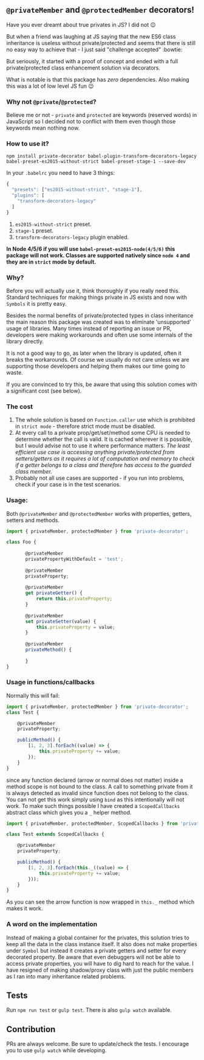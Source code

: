 ## `@privateMember` and `@protectedMember` decorators!

Have you ever dreamt about true privates in JS? I did not :wink:

But when a friend was laughing at JS saying that the new ES6 class inheritance is useless without private/protected and seems that there is still no easy way to achieve that - I just said "challenge accepted" :bowtie:

But seriously, it started with a proof of concept and ended with a full private/protected class enhancement solution via decorators.

What is notable is that this package has _zero_ dependencies. Also making this was a lot of low level JS fun :wink:
 
### Why not `@private`/`@protected`? 

Believe me or not - `private` and `protected` are keywords (reserved words) in JavaScript so I decided not to conflict with them even though those keywords mean nothing now.  
 
### How to use it?

```
npm install private-decorator babel-plugin-transform-decorators-legacy babel-preset-es2015-without-strict babel-preset-stage-1 --save-dev
```

In your `.babelrc` you need to have 3 things:
```javascript
{
  "presets": ["es2015-without-strict", "stage-1"],
  "plugins": [
    "transform-decorators-legacy"
  ]
}
```
1. `es2015-without-strict` preset.
2. `stage-1` preset.
3. `transform-decorators-legacy` plugin enabled.

__In Node 4/5/6 if you will use `babel-preset-es2015-node(4/5/6)` this package will not work. Classes are supported natively since `node 4` and they are in `strict` mode by default.__

### Why?

Before you will actually use it, think thoroughly if you really need this. Standard techniques for making things private in JS exists and now with `Symbols` it is pretty easy.

Besides the normal benefits of private/protected types in class inheritance the main reason this package was created was to eliminate 'unsupported' usage of libraries. Many times instead of reporting an issue or PR, developers were making workarounds and often use some internals of the library directly.

It is not a good way to go, as later when the library is updated, often it breaks the workarounds. Of course we usually do not care unless we are supporting those developers and helping them makes our time going to waste.

If you are convinced to try this, be aware that using this solution comes with a significant cost (see below).

### The cost

1. The whole solution is based on `Function.caller` use which is prohibited in `strict mode` - therefore strict mode must be disabled.
2. At every call to a private prop/get/set/method some CPU is needed to determine whether the call is valid. It is cached wherever it is possible, but I would advise not to use it where performance matters.
_The least efficient use case is accessing anything private/protected from setters/getters as it requires a lot of computation and memory to check if a getter belongs to a class and therefore has access to the guarded class member._
3. Probably not all use cases are supported - if you run into problems, check if your case is in the test scenarios.  

### Usage:

Both `@privateMember` and `@protectedMember` works with properties, getters, setters and methods.

```javascript
import { privateMember, protectedMember } from 'private-decorator';

class Foo {
   
       @privateMember
       privatePropertyWithDefault = 'test';
   
       @privateMember
       privateProperty;
   
       @privateMember
       get privateGetter() {
           return this.privateProperty;
       }
   
       @privateMember
       set privateSetter(value) {
           this.privateProperty = value;
       }
       
       @privateMember
       privateMethod() {
       
       }
}
```

### Usage in functions/callbacks

Normally this will fail:

```javascript
import { privateMember, protectedMember } from 'private-decorator';
class Test {

    @privateMember
    privateProperty;

    publicMethod() {
        [1, 2, 3].forEach((value) => {
            this.privateProperty += value;
        });
    }
}
```

since any function declared (arrow or normal does not matter) inside a method scope is not bound to the class. A call to something private from it is always detected as invalid since function does not belong to the class.
You can not get this work simply using `bind` as this intentionally will not work.
To make such things possible I have created a `ScopedCallbacks` abstract class which gives you a `_` helper method.

```javascript
import { privateMember, protectedMember, ScopedCallbacks } from 'private-decorator'; 

class Test extends ScopedCallbacks {

    @privateMember
    privateProperty;

    publicMethod() {
        [1, 2, 3].forEach(this._((value) => {
            this.privateProperty += value;
        }));
    }
}
```

As you can see the arrow function is now wrapped in `this._` method which makes it work. 

### A word on the implementation

Instead of making a global container for the privates, this solution tries to keep all the data in the class instance itself. It also does not make properties under `Symbol` but instead it creates a private getters and setter for every decorated property. 
Be aware that even debuggers will not be able to access private properties, you will have to dig hard to reach for the value.
I have resigned of making shadow/proxy class with just the public members as I ran into many inheritance related problems.

## Tests

Run `npm run test` or `gulp test`. There is also `gulp watch` available.

## Contribution

PRs are always welcome. Be sure to update/check the tests.
I encourage you to use `gulp watch` while developing.
